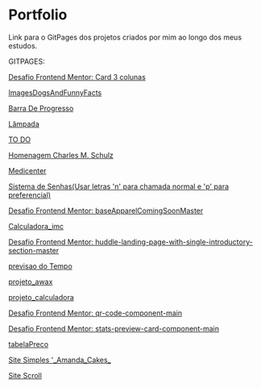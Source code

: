 # Portfolio

<p>Link para o GitPages dos projetos criados por mim ao longo dos meus estudos.</p>

GITPAGES:

<p><a target="_blank" href="https://oewertonlopes.github.io/Portfolio/3-column-preview-card-component-main/index.html">Desafio Frontend Mentor: Card 3 colunas</a></p>
<p><a target="_blank" href="https://oewertonlopes.github.io/Portfolio/ImagesDogsAndFunnyFacts/index.html">ImagesDogsAndFunnyFacts</a></p>
<p><a target="_blank" href="https://oewertonlopes.github.io/Portfolio/BarraDeProgresso/index.html">Barra De Progresso</a></p>
<p><a target="_blank" href="https://oewertonlopes.github.io/Portfolio/Lampada/index.html">Lâmpada</a></p>
<p><a target="_blank" href="https://oewertonlopes.github.io/Portfolio/ProjetoCadastro/index.html"> TO DO </a></p>
<p><a target="_blank" href="https://oewertonlopes.github.io/Portfolio/Projeto_Homenagem/index.html"> Homenagem Charles M. Schulz </a></p>
<p><a target="_blank" href="https://oewertonlopes.github.io/Portfolio/Projeto_MediCenter/index.html"> Medicenter</a></p>
<p><a target="_blank" href="https://oewertonlopes.github.io/Portfolio/SistemaDeChamadaDeSenhas/index.html"> Sistema de Senhas(Usar letras 'n' para chamada normal e 'p' para preferencial)</a></p>
<p><a target="_blank" href="https://oewertonlopes.github.io/Portfolio/baseApparelComingSoonMaster/index.html">Desafio Frontend Mentor: baseApparelComingSoonMaster</a></p>
<p><a target="_blank" href="https://oewertonlopes.github.io/Portfolio/calculadora_imc/index.html">Calculadora_imc</a></p>
<p><a target="_blank" href="https://oewertonlopes.github.io/Portfolio/huddle-landing-page-with-single-introductory-section-master/index.html">Desafio Frontend Mentor: huddle-landing-page-with-single-introductory-section-master</a></p>
<p><a target="_blank" href="https://oewertonlopes.github.io/Portfolio/previsaoTempo/index.html">previsao do Tempo</a></p>
<p><a target="_blank" href="https://oewertonlopes.github.io/Portfolio/projeto_awax/index.html">projeto_awax</a></p>
<p><a target="_blank" href="https://oewertonlopes.github.io/Portfolio/projeto_calculadora/index.html">projeto_calculadora</a></p>
<p><a target="_blank" href="https://oewertonlopes.github.io/Portfolio/qr-code-component-main/index.html">Desafio Frontend Mentor: qr-code-component-main</a></p>
<p><a target="_blank" href="https://oewertonlopes.github.io/Portfolio/stats-preview-card-component-main/index.html">Desafio Frontend Mentor:  stats-preview-card-component-main</a></p>
<p><a target="_blank" href="https://oewertonlopes.github.io/Portfolio/tabelaPreco/index.html">tabelaPreco</a></p>
<p><a target="_blank" href="https://oewertonlopes.github.io/Portfolio/Bolo/index.html"> Site Simples '_Amanda_Cakes_</a></p>
<p><a target="_blank" href="https://oewertonlopes.github.io/Portfolio/Page_Scroll/index.html"> Site Scroll</a></p>

